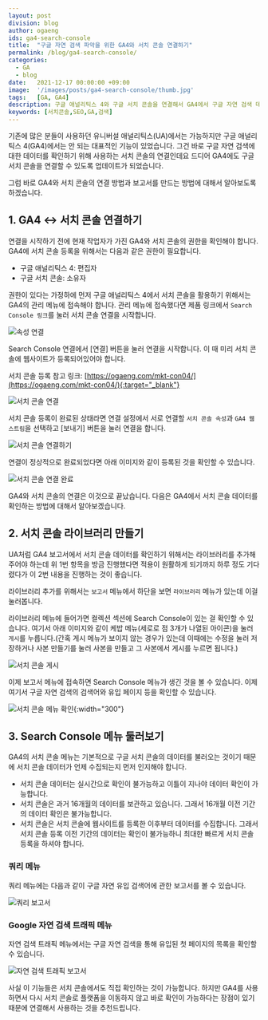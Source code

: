 ```yaml
---
layout: post
division: blog
author: ogaeng
ids: ga4-search-console
title:  "구글 자연 검색 파악을 위한 GA4와 서치 콘솔 연결하기"
permalink: /blog/ga4-search-console/
categories:
  - GA
  - blog
date:   2021-12-17 00:00:00 +09:00
image:  '/images/posts/ga4-search-console/thumb.jpg'
tags:   [GA, GA4]
description: 구글 애널리틱스 4와 구글 서치 콘솔을 연결해서 GA4에서 구글 자연 검색 데이터를 확인해보세요.
keywords: [서치콘솔,SEO,GA,검색]
---
```


기존에 많은 분들이 사용하던 유니버설 애널리틱스(UA)에서는 가능하지만 구글 애널리틱스 4(GA4)에서는 안 되는 대표적인 기능이 있었습니다. 그건 바로 구글 자연 검색에 대한 데이터를 확인하기 위해 사용하는 서치 콘솔의 연결인데요 드디어 GA4에도 구글 서치 콘솔을 연결할 수 있도록 업데이트가 되었습니다.

그럼 바로 GA4와 서치 콘솔의 연결 방법과 보고서를 만드는 방법에 대해서 알아보도록 하겠습니다.

## 1. GA4 ↔ 서치 콘솔 연결하기

연결을 시작하기 전에 현재 작업자가 가진 GA4와 서치 콘솔의 권한을 확인해야 합니다. GA4에 서치 콘솔 등록을 위해서는 다음과 같은 권한이 필요합니다.

- 구글 애널리틱스 4: 편집자
- 구글 서치 콘솔: 소유자

권한이 있다는 가정하에 먼저 구글 애널리틱스 4에서 서치 콘솔을 활용하기 위해서는 GA4의 관리 메뉴에 접속해야 합니다. 관리 메뉴에 접속했다면 제품 링크에서 `Search Console 링크`를 눌러 서치 콘솔 연결을 시작합니다.

![속성 연결](/images/posts/ga4-search-console/01-n.png)

Search Console 연결에서 [연결] 버튼을 눌러 연결을 시작합니다. 이 때 미리 서치 콘솔에 웹사이트가 등록되어있어야 합니다.

서치 콘솔 등록 참고 링크: [https://ogaeng.com/mkt-con04/](https://ogaeng.com/mkt-con04/){:target="_blank"}

![서치 콘솔 연결](/images/posts/ga4-search-console/02.png)

서치 콘솔 등록이 완료된 상태라면 연결 설정에서 서로 연결할 `서치 콘솔 속성`과 `GA4 웹 스트림`을 선택하고 [보내기] 버튼을 눌러 연결을 합니다.

![서치 콘솔 연결하기](/images/posts/ga4-search-console/03.png)

연결이 정상적으로 완료되었다면 아래 이미지와 같이 등록된 것을 확인할 수 있습니다.

![서치 콘솔 연결 완료](/images/posts/ga4-search-console/04.png)

GA4와 서치 콘솔의 연결은 이것으로 끝났습니다. 다음은 GA4에서 서치 콘솔 데이터를 확인하는 방법에 대해서 알아보겠습니다.

## 2. 서치 콘솔 라이브러리 만들기

UA처럼 GA4 보고서에서 서치 콘솔 데이터를 확인하기 위해서는 라이브러리를 추가해 주어야 하는데 위 1번 항목을 방금 진행했다면 적용이 원활하게 되기까지 하루 정도 기다렸다가 이 2번 내용을 진행하는 것이 좋습니다.

라이브러리 추가를 위해서는 `보고서` 메뉴에서 하단을 보면 `라이브러리` 메뉴가 있는데 이걸 눌러봅니다.

라이브러리 메뉴에 들어가면 컬렉션 섹션에 Search Console이 있는 걸 확인할 수 있습니다. 여기서 아래 이미지와 같이 케밥 메뉴(세로로 점 3개가 나열된 아이콘)을 눌러 `게시`를 누릅니다.(간혹 게시 메뉴가 보이지 않는 경우가 있는데 이때에는 수정을 눌러 저장하거나 사본 만들기를 눌러 사본을 만들고 그 사본에서 게시를 누르면 됩니다.)

![서치 콘솔 게시](/images/posts/ga4-search-console/05.png)

이제 보고서 메뉴에 접속하면 Search Console 메뉴가 생긴 것을 볼 수 있습니다. 이제 여기서 구글 자연 검색의 검색어와 유입 페이지 등을 확인할 수 있습니다.

![서치 콘솔 메뉴 확인](/images/posts/ga4-search-console/06.png){:width="300"}

## 3. Search Console 메뉴 둘러보기

GA4의 서치 콘솔 메뉴는 기본적으로 구글 서치 콘솔의 데이터를 불러오는 것이기 때문에 서치 콘솔 데이터가 언제 수집되는지 먼저 인지해야 합니다.

- 서치 콘솔 데이터는 실시간으로 확인이 불가능하고 이틀이 지나야 데이터 확인이 가능합니다.
- 서치 콘솔은 과거 16개월의 데이터를 보관하고 있습니다. 그래서 16개월 이전 기간의 데이터 확인은 불가능합니다.
- 서치 콘솔은 서치 콘솔에 웹사이트를 등록한 이후부터 데이터를 수집합니다. 그래서 서치 콘솔 등록 이전 기간의 데이터는 확인이 불가능하니 최대한 빠르게 서치 콘솔 등록을 하셔야 합니다.

### 쿼리 메뉴

쿼리 메뉴에는 다음과 같이 구글 자연 유입 검색어에 관한 보고서를 볼 수 있습니다.

![쿼리 보고서](/images/posts/ga4-search-console/07.png)

### Google 자연 검색 트래픽 메뉴

자연 검색 트래픽 메뉴에서는 구글 자연 검색을 통해 유입된 첫 페이지의 목록을 확인할 수 있습니다.

![자연 검색 트래픽 보고서](/images/posts/ga4-search-console/08.png)

사실 이 기능들은 서치 콘솔에서도 직접 확인하는 것이 가능합니다. 하지만 GA4를 사용하면서 다시 서치 콘솔로 플랫폼을 이동하지 않고 바로 확인이 가능하다는 장점이 있기 때문에 연결해서 사용하는 것을 추천드립니다.
